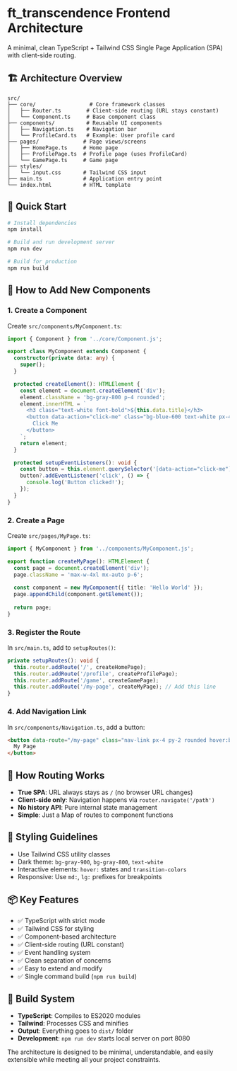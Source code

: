 # ft_transcendence Frontend Architecture

A minimal, clean TypeScript + Tailwind CSS Single Page Application (SPA) with client-side routing.

## 🏗️ Architecture Overview

```
src/
├── core/                 # Core framework classes
│   ├── Router.ts        # Client-side routing (URL stays constant)
│   └── Component.ts     # Base component class
├── components/          # Reusable UI components
│   ├── Navigation.ts    # Navigation bar
│   └── ProfileCard.ts   # Example: User profile card
├── pages/              # Page views/screens
│   ├── HomePage.ts     # Home page
│   ├── ProfilePage.ts  # Profile page (uses ProfileCard)
│   └── GamePage.ts     # Game page
├── styles/
│   └── input.css       # Tailwind CSS input
├── main.ts             # Application entry point
└── index.html          # HTML template
```

## 🚀 Quick Start

```bash
# Install dependencies
npm install

# Build and run development server
npm run dev

# Build for production
npm run build
```

## 📝 How to Add New Components

### 1. Create a Component

Create `src/components/MyComponent.ts`:

```typescript
import { Component } from '../core/Component.js';

export class MyComponent extends Component {
  constructor(private data: any) {
    super();
  }

  protected createElement(): HTMLElement {
    const element = document.createElement('div');
    element.className = 'bg-gray-800 p-4 rounded';
    element.innerHTML = `
      <h3 class="text-white font-bold">${this.data.title}</h3>
      <button data-action="click-me" class="bg-blue-600 text-white px-4 py-2 rounded mt-2">
        Click Me
      </button>
    `;
    return element;
  }

  protected setupEventListeners(): void {
    const button = this.element.querySelector('[data-action="click-me"]');
    button?.addEventListener('click', () => {
      console.log('Button clicked!');
    });
  }
}
```

### 2. Create a Page

Create `src/pages/MyPage.ts`:

```typescript
import { MyComponent } from '../components/MyComponent.js';

export function createMyPage(): HTMLElement {
  const page = document.createElement('div');
  page.className = 'max-w-4xl mx-auto p-6';
  
  const component = new MyComponent({ title: 'Hello World' });
  page.appendChild(component.getElement());
  
  return page;
}
```

### 3. Register the Route

In `src/main.ts`, add to `setupRoutes()`:

```typescript
private setupRoutes(): void {
  this.router.addRoute('/', createHomePage);
  this.router.addRoute('/profile', createProfilePage);
  this.router.addRoute('/game', createGamePage);
  this.router.addRoute('/my-page', createMyPage); // Add this line
}
```

### 4. Add Navigation Link

In `src/components/Navigation.ts`, add a button:

```html
<button data-route="/my-page" class="nav-link px-4 py-2 rounded hover:bg-gray-700 transition-colors">
  My Page
</button>
```

## 🔄 How Routing Works

- **True SPA**: URL always stays as `/` (no browser URL changes)
- **Client-side only**: Navigation happens via `router.navigate('/path')`
- **No history API**: Pure internal state management
- **Simple**: Just a Map of routes to component functions

## 🎨 Styling Guidelines

- Use Tailwind CSS utility classes
- Dark theme: `bg-gray-900`, `bg-gray-800`, `text-white`
- Interactive elements: `hover:` states and `transition-colors`
- Responsive: Use `md:`, `lg:` prefixes for breakpoints

## 📦 Key Features

- ✅ TypeScript with strict mode
- ✅ Tailwind CSS for styling
- ✅ Component-based architecture
- ✅ Client-side routing (URL constant)
- ✅ Event handling system
- ✅ Clean separation of concerns
- ✅ Easy to extend and modify
- ✅ Single command build (`npm run build`)

## 🔧 Build System

- **TypeScript**: Compiles to ES2020 modules
- **Tailwind**: Processes CSS and minifies
- **Output**: Everything goes to `dist/` folder
- **Development**: `npm run dev` starts local server on port 8080

The architecture is designed to be minimal, understandable, and easily extensible while meeting all your project constraints.

